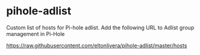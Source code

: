 # pihole-adlist

Custom list of hosts for Pi-hole adlist. Add the following URL to Adlist group management in Pi-Hole

https://raw.githubusercontent.com/eltonlivera/pihole-adlist/master/hosts
